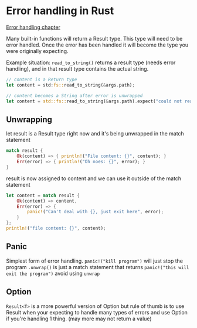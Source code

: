 # Error handling in Rust
[Error handling chapter](https://doc.rust-lang.org/book/ch09-00-error-handling.html)

Many built-in functions will return a Result type. This type will need to be error handled. Once the error has been handled it will become the type you were originally expecting.

Example situation:
`read_to_string()` returns a result type (needs error handling), and in that result type contains the actual string.

```Rust
// content is a Return type
let content = std:fs::read_to_string(&args.path);

// content becomes a String after error is unwrapped
let content = std::fs::read_to_string(&args.path).expect("could not read file");
```

## Unwrapping
let result is a Result type right now and it's being unwrapped in the match statement
```Rust
match result {
    Ok(content) => { println!("File content: {}", content); }
    Err(error) => { println!("Oh noes: {}", error); }
}
```

result is now assigned to content and we can use it outside of the match statement
```Rust
let content = match result {
    Ok(content) => content,
    Err(error) => {
        panic!("Can't deal with {}, just exit here", error);
    }
};
println!("file content: {}", content);
```
## Panic
Simplest form of error handling. `panic!("kill program")` will just stop the program
`.unwrap()` is just a match statement that returns `panic!("this will exit the program")` avoid using `unwrap`

## Option<T>
`Result<T>` is a more powerful version of Option<T> but rule of thumb is to use Result<T> when
your expecting to handle many types of errors and use Option<T> if you're handling 1 thing. (may
more may not return a value)

